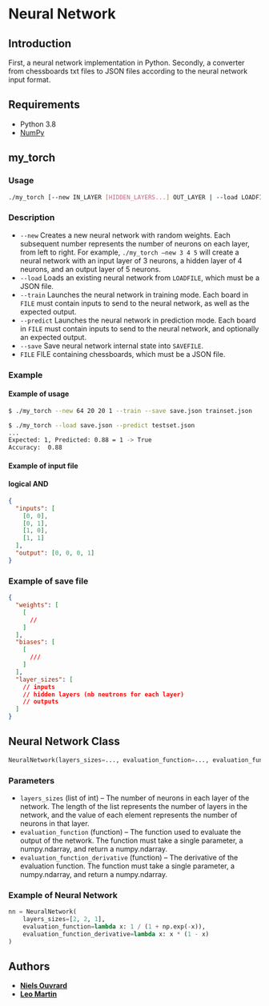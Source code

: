 # Neural Network

## Introduction

First, a neural network implementation in Python.
Secondly, a converter from chessboards txt files to JSON files according to the neural network input format.

## Requirements

- Python 3.8
- [NumPy](https://numpy.org/)

## my_torch

### Usage

```bash
./my_torch [--new IN_LAYER [HIDDEN_LAYERS...] OUT_LAYER | --load LOADFILE] [--train | --predict] [--save SAVEFILE] FILE
```

### Description

- `--new` Creates a new neural network with random weights. Each subsequent number represents the number of neurons on each layer, from left to right. For example, `./my_torch –new 3 4 5` will create a neural network with an input layer of 3 neurons, a hidden layer of 4 neurons, and an output layer of 5 neurons.
- `--load` Loads an existing neural network from `LOADFILE`, which must be a JSON file.
- `--train` Launches the neural network in training mode. Each board in `FILE` must contain inputs to send to the neural network, as well as the expected output.
- `--predict` Launches the neural network in prediction mode. Each board in `FILE` must contain inputs to send to the neural network, and optionally an expected output.
- `--save` Save neural network internal state into `SAVEFILE`.
- `FILE` FILE containing chessboards, which must be a JSON file.

### Example

#### Example of usage

```bash
$ ./my_torch --new 64 20 20 1 --train --save save.json trainset.json
```

```bash
$ ./my_torch --load save.json --predict testset.json
...
Expected: 1, Predicted: 0.88 = 1 -> True
Accuracy:  0.88
```

#### Example of input file

#### logical AND

```json
{
  "inputs": [
    [0, 0],
    [0, 1],
    [1, 0],
    [1, 1]
  ],
  "output": [0, 0, 0, 1]
}
```

### Example of save file

```json
{
  "weights": [
    [
      //
    ]
  ],
  "biases": [
    [
      ///
    ]
  ],
  "layer_sizes": [
    // inputs
    // hidden layers (nb neutrons for each layer)
    // outputs
  ]
}
```

## Neural Network Class

```python
NeuralNetwork(layers_sizes=..., evaluation_function=..., evaluation_function_derivative=...)
```

### Parameters

- `layers_sizes` (list of int) – The number of neurons in each layer of the network. The length of the list represents the number of layers in the network, and the value of each element represents the number of neurons in that layer.
- `evaluation_function` (function) – The function used to evaluate the output of the network. The function must take a single parameter, a numpy.ndarray, and return a numpy.ndarray.
- `evaluation_function_derivative` (function) – The derivative of the evaluation function. The function must take a single parameter, a numpy.ndarray, and return a numpy.ndarray.

### Example of Neural Network

```python
nn = NeuralNetwork(
    layers_sizes=[2, 2, 1],
    evaluation_function=lambda x: 1 / (1 + np.exp(-x)),
    evaluation_function_derivative=lambda x: x * (1 - x)
)
```

## Authors

- [**Niels Ouvrard**](mailto:niels.ouvrard@epitech.eu)
- [**Leo Martin**](mailto:leo2.martin@epitech.eu)
